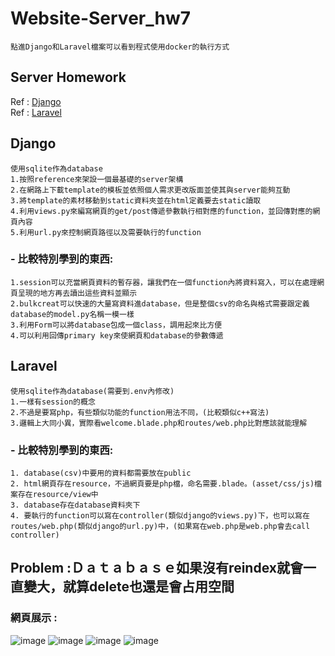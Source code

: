 # Website-Server_hw7
    點進Django和Laravel檔案可以看到程式使用docker的執行方式
## Server Homework 
Ref : [Django](https://hackmd.io/@WyIQ2yXVTdW7DY29QgqM8g/BJs2nohcu "link")  
Ref : [Laravel](https://hackmd.io/@alvinhuang/Bk1nN9uFO "link")

## Django
    使用sqlite作為database
    1.按照reference來架設一個最基礎的server架構
    2.在網路上下載template的模板並依照個人需求更改版面並使其與server能夠互動
    3.將template的素材移動到static資料夾並在html定義要去static讀取
    4.利用views.py來編寫網頁的get/post傳遞參數執行相對應的function，並回傳對應的網頁內容
    5.利用url.py來控制網頁路徑以及需要執行的function
    
### - 比較特別學到的東西:
    1.session可以充當網頁資料的暫存器，讓我們在一個function內將資料寫入，可以在處理網頁呈現的地方再去讀出這些資料並顯示
    2.bulkcreat可以快速的大量寫資料進database，但是整個csv的命名與格式需要跟定義database的model.py名稱一模一樣
    3.利用Form可以將database包成一個class，調用起來比方便
    4.可以利用回傳primary key來使網頁和database的參數傳遞
    
## Laravel
    使用sqlite作為database(需要到.env內修改)
    1.一樣有session的概念
    2.不過是要寫php，有些類似功能的function用法不同，(比較類似c++寫法)
    3.邏輯上大同小異，實際看welcome.blade.php和routes/web.php比對應該就能理解
    
### - 比較特別學到的東西:
    1. database(csv)中要用的資料都需要放在public
    2. html網頁存在resource，不過網頁要是php檔，命名需要.blade。(asset/css/js)檔案存在resource/view中
    3. database存在database資料夾下
    4. 要執行的function可以寫在controller(類似django的views.py)下，也可以寫在routes/web.php(類似django的url.py)中，(如果寫在web.php是web.php會去call controller)
    
## Problem :Ｄａｔａｂａｓｅ如果沒有reindex就會一直變大，就算delete也還是會占用空間
### 網頁展示 :
![image](https://github.com/oilover8728/Website-Server_hw7/blob/master/screenshot/home_insert.PNG)
![image](https://github.com/oilover8728/Website-Server_hw7/blob/master/screenshot/home_delete.PNG)
![image](https://github.com/oilover8728/Website-Server_hw7/blob/master/screenshot/database.PNG)
![image](https://github.com/oilover8728/Website-Server_hw7/blob/master/screenshot/database_search.PNG)
    
    
